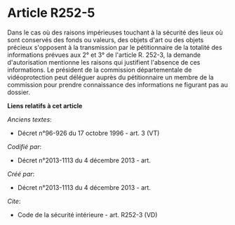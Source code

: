 # Article R252-5

Dans le cas où des raisons impérieuses touchant à la sécurité des lieux où sont conservés des fonds ou valeurs, des objets
d'art ou des objets précieux s'opposent à la transmission par le pétitionnaire de la totalité des informations prévues aux 2°
et 3° de l'article R. 252-3, la demande d'autorisation mentionne les raisons qui justifient l'absence de ces informations. Le
président de la commission départementale de vidéoprotection peut déléguer auprès du pétitionnaire un membre de la commission
pour prendre connaissance des informations ne figurant pas au dossier.

**Liens relatifs à cet article**

_Anciens textes_:

  - Décret n°96-926 du 17 octobre 1996 - art. 3 (VT)

_Codifié par_:

  - Décret n°2013-1113 du 4 décembre 2013 - art.

_Créé par_:

  - Décret n°2013-1113 du 4 décembre 2013 - art.

_Cite_:

  - Code de la sécurité intérieure - art. R252-3 (VD)
